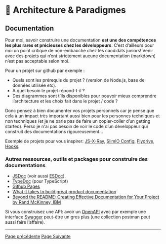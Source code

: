 # 🌇 Architecture & Paradigmes

## Documentation
Pour moi, savoir construire une documentation **est une des compétences les plus rares et précieuses chez les développeurs**. C’est d’ailleurs pour moi un point critique de non-embauche chez les candidats juniors! Venir avec des projets qui n’ont strictement aucune documentation (markdown) n’est pas acceptable selon moi.

Pour un projet sur github par exemple :

- Quels sont les prérequis du projet ? (version de Node.js, base de données utilisée etc).
- A quel besoin le projet répond-t-il ?
- Des diagrammes sont t’ils disponibles pour pouvoir mieux comprendre l’architecture et les choix fait dans le projet / code ?

Donc pensez à bien documenter vos projets personnels car je pense que cela à un impact très important aussi bien pour les personnes techniques et non techniques (et je ne parle pas de faire un copier-coller d’un getting started). Perso je n'ai pas besoin de voir le code d’un développeur qui construit des documentations rigoureusement… 

Exemple de projets pour vous inspirer: [JS-X-Ray](https://github.com/NodeSecure/js-x-ray), [SlimIO Config](https://github.com/SlimIO/Config), [Flydrive](https://github.com/Slynova-Org/flydrive), [Hooks](https://github.com/poppinss/hooks).

### Autres ressources, outils et packages pour construire des documentations

- [JSDoc](https://jsdoc.app/) (voir aussi [ESDoc](https://esdoc.org/)).
- [TypeDoc](https://typedoc.org/) (pour TypeScript)
- [Github Pages](https://pages.github.com/)
- [What it takes to build great product documentation](https://blog.sqreen.com/great-product-documentation/)
- [Beyond the README: Creating Effective Documentation for Your Project by Rand McKinney, IBM](https://www.youtube.com/watch?v=NwUWuD9Idv4)

Si vous construisez une API: avoir un [OpenAPI](https://swagger.io/specification/) avec par exemple une interface [Swagger](https://swagger.io/tools/swagger-ui/) peut-être un gros plus (une collection postman peut aussi faire l’affaire).


---
[Page précédente](./jsonschema.md)
[Page Suivante](./cleancode.md)
